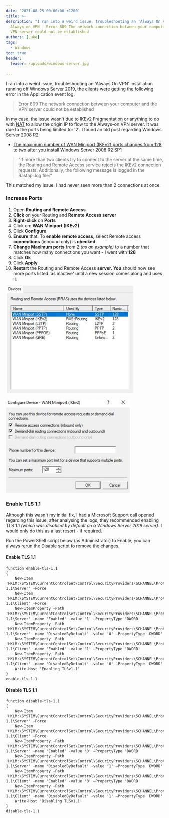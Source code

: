 ```yaml
---
date: '2021-08-25 00:00:00 +1200'
title: >-
description: "I ran into a weird issue, troubleshooting an 'Always On VPN' installation running off Windows Server 2019, the clients were getting the following error ..."
  Always on VPN - Error 809 The network connection between your computer and the
  VPN server could not be established 
authors: [Luke]
tags:
  - Windows
toc: true
header:
  teaser: /uploads/windows-server.jpg

---
```

I ran into a weird issue, troubleshooting an 'Always On VPN' installation running off Windows Server 2019, the clients were getting the following error in the Application event log:

> Error 809 The network connection between your computer and the VPN server could not be established

In my case, the issue wasn't due to [IKEv2 Fragmentation](https://directaccess.richardhicks.com/2019/02/14/troubleshooting-always-on-vpn-error-code-809/ "Troubleshooting Always On VPN Error Code 809") or anything to do with [NAT](https://directaccess.richardhicks.com/2020/04/13/always-on-vpn-ikev2-load-balancing-and-nat/ "Always On VPN IKEv2 Load Balancing and NAT") to allow the origin IP to flow to the Always-on VPN server. It was due to the ports being limited to: '2'. I found an old post regarding Windows Server 2008 R2: 

* [The maximum number of WAN Miniport (IKEv2) ports changes from 128 to two after you install Windows Server 2008 R2 SP1](https://support.microsoft.com/en-us/topic/the-maximum-number-of-wan-miniport-ikev2-ports-changes-from-128-to-two-after-you-install-windows-server-2008-r2-sp1-15aeb929-abe9-ece0-5d71-d2223d6a94d0 " The maximum number of WAN Miniport (IKEv2) ports changes from 128 to two after you install Windows Server 2008 R2 SP1")

> "If more than two clients try to connect to the server at the same time, the Routing and Remote Access service rejects the IKEv2 connection requests. Additionally, the following message is logged in the Rastapi.log file:"

This matched my issue; I had never seen more than 2 connections at once.

### Increase Ports

 1. Open **Routing and Remote Access**
 2. **Click** on your Routing and **Remote Access server**
 3. **Right**-**click** on **Ports**
 4. Click on: **WAN Miniport (IKEv2)**
 5. Click **Configure**
 6. **Ensure** that: To **enable remote access**, select Remote access **connections** (inbound only) is **checked.**
 7. **Change Maximum ports** from 2 _(as an example)_ to a number that matches how many connections you want - I went with **128**
 8. Click **Ok**
 9. Click **Apply**
10. **Restart** the Routing and Remote Access **server. You** should now see more ports listed 'as inactive' until a new session comes along and uses it.

![Routing and Remote Access](/uploads/wan_miniport_ikev2.png "Routing and Remote Access")

![Routing and Remote Access](/uploads/wan_miniport_ports.png "Routing and Remote Access")

### Enable TLS 1.1

Although this wasn't my initial fix, I had a Microsoft Support call opened regarding this issue; after analysing the logs, they recommended enabling TLS 1.1 _(which was disabled by default on a Windows Server 2019 server)_. I would only do this as a last resort - if required.

Run the PowerShell script below (as Administrator) to Enable; you can always rerun the Disable script to remove the changes.

#### Enable TLS 1.1

    function enable-tls-1.1
    {
        New-Item 'HKLM:\SYSTEM\CurrentControlSet\Control\SecurityProviders\SCHANNEL\Protocols\TLS 1.1\Server' -Force
        New-Item 'HKLM:\SYSTEM\CurrentControlSet\Control\SecurityProviders\SCHANNEL\Protocols\TLS 1.1\Client' -Force
        New-ItemProperty -Path 'HKLM:\SYSTEM\CurrentControlSet\Control\SecurityProviders\SCHANNEL\Protocols\TLS 1.1\Server' -name 'Enabled' -value '1' –PropertyType 'DWORD'
        New-ItemProperty -Path 'HKLM:\SYSTEM\CurrentControlSet\Control\SecurityProviders\SCHANNEL\Protocols\TLS 1.1\Server' -name 'DisabledByDefault' -value '0' –PropertyType 'DWORD'
        New-ItemProperty -Path 'HKLM:\SYSTEM\CurrentControlSet\Control\SecurityProviders\SCHANNEL\Protocols\TLS 1.1\Client' -name 'Enabled' -value '1' –PropertyType 'DWORD'
        New-ItemProperty -Path 'HKLM:\SYSTEM\CurrentControlSet\Control\SecurityProviders\SCHANNEL\Protocols\TLS 1.1\Client' -name 'DisabledByDefault' -value '0' –PropertyType 'DWORD'
        Write-Host 'Enabling TLSv1.1'
    }
    enable-tls-1.1

#### Disable TLS 1.1

    function disable-tls-1.1
    {
        New-Item 'HKLM:\SYSTEM\CurrentControlSet\Control\SecurityProviders\SCHANNEL\Protocols\TLS 1.1\Server' -Force
        New-Item 'HKLM:\SYSTEM\CurrentControlSet\Control\SecurityProviders\SCHANNEL\Protocols\TLS 1.1\Client' -Force
        New-ItemProperty -Path 'HKLM:\SYSTEM\CurrentControlSet\Control\SecurityProviders\SCHANNEL\Protocols\TLS 1.1\Server' -name 'Enabled' -value '0' –PropertyType 'DWORD'
        New-ItemProperty -Path 'HKLM:\SYSTEM\CurrentControlSet\Control\SecurityProviders\SCHANNEL\Protocols\TLS 1.1\Server' -name 'DisabledByDefault' -value '1' –PropertyType 'DWORD'
        New-ItemProperty -Path 'HKLM:\SYSTEM\CurrentControlSet\Control\SecurityProviders\SCHANNEL\Protocols\TLS 1.1\Client' -name 'Enabled' -value '0' –PropertyType 'DWORD'
        New-ItemProperty -Path 'HKLM:\SYSTEM\CurrentControlSet\Control\SecurityProviders\SCHANNEL\Protocols\TLS 1.1\Client' -name 'DisabledByDefault' -value '1' –PropertyType 'DWORD'
        Write-Host 'Disabling TLSv1.1'
    }
    disable-tls-1.1
